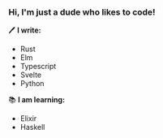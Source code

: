 ### Hi, I'm just a dude who likes to code!

🖊️  **I write:**
- Rust
- Elm
- Typescript
- Svelte
- Python

📚  **I am learning:**
- Elixir
- Haskell
